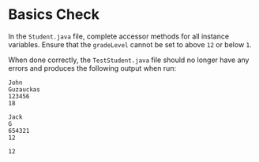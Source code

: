 # Basics Check

In the `Student.java` file, complete accessor methods for all instance variables. Ensure that the `gradeLevel` cannot be set to above `12` or below `1`.

When done correctly, the `TestStudent.java` file should no longer have any errors and produces the following output when run:

```
John
Guzauckas
123456
18

Jack
G
654321
12

12
```